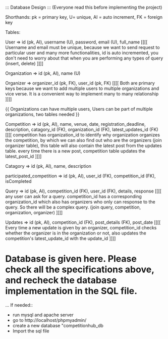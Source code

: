 ::: Database Design :::
(Everyone read this before implementing the project) 

Shorthands: pk = primary key, U= unique, AI = auto increment, FK = foreign key

Tables:

User => id (pk, AI), username (U), password, email (U), full_name
[[[[ Username and email must be unique, because we want to send request to particular user and many more functionalities, id is auto incremented, you don't need to worry about that when you are performing any types of query (insert, delete) ]]]]

Organization => id (pk, AI), name (U)

Organizer => organizer_id (pk, FK), user_id (pk, FK)
[[[[ Both are primary keys because we want to add multiple users to multiple organizations and vice verse. It is a convenient way to implement many to many relationship ]]]]

{{ Organizations can have multiple users, Users can be part of multiple organizations, two tables needed }}

Competition => id (pk, AI), name, venue, date, registration_deadline, description, catagory_id (FK), organization_id (FK), latest_updates_id (FK)
[[[[ competition has organization_id to identify why organization organizes the competition, by which we can also find out who are the organizers (join organizer table), this table will also contain the latest post from the updates table. every time there is a new post, competition table updates the latest_post_id ]]]]

Catagory => id (pk, AI), name, description

participated_competition => id (pk, AI), user_id (FK), competition_id (FK), isCompleted

Query => id (pk, AI), competition_id (FK), user_id (FK), details, response
[[[[ any user can ask for a query. competition_id has a corresponding organization_id which also has organizers who only can response to the query. So there will be a complex query. (join query, competition, organization, organizer) ]]]]

Updates => id (pk, AI), competition_id (FK), post_details (FK), post_date
[[[[ Every time a new update is given by an organizer, competition_id checks whether the organizer is in the organization or not, also updates the competition's latest_update_id with the update_id ]]]]

# Database is given here. Please check all the specifications above, and recheck the database implementation in the SQL file.

... If needed::
- run mysql and apache server
- go to http://localhost/phpmyadmin/
- create a new database "competitionhub_db
- Import the sql file